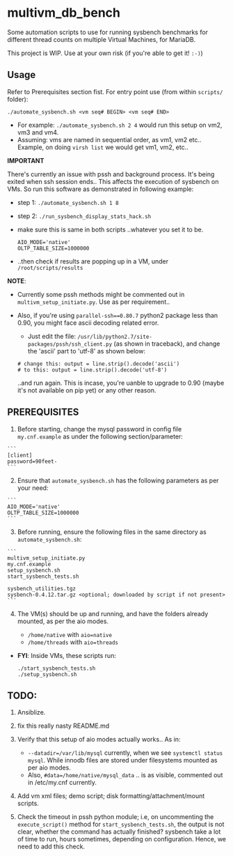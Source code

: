 # multivm_db_bench

Some automation scripts to use for running sysbench benchmarks
for different thread counts on multiple Virtual Machines, for MariaDB.

This project is WIP. Use at your own risk
(if you're able to get it! `:-)`)

## Usage

Refer to Prerequisites section fist.
For entry point use (from within `scripts/` folder):

```
./automate_sysbench.sh <vm seq# BEGIN> <vm seq# END>
```

- For example: `./automate_sysbench.sh 2 4` would run this setup
  on vm2, vm3 and vm4.
- Assuming: vms are named in sequential order, as vm1, vm2 etc..
  Example, on doing `virsh list` we would get vm1, vm2, etc..

__IMPORTANT__

  There's currently an issue with pssh and background process. It's being exited
  when ssh session ends.. This affects the execution of sysbench on VMs. So run
  this software as demonstrated in following example:

  - step 1: `./automate_sysbench.sh 1 8`
  - step 2: `./run_sysbench_display_stats_hack.sh`

  - make sure this is same in both scripts ..whatever you set it to be.
    ```
    AIO_MODE='native'
    OLTP_TABLE_SIZE=1000000
    ```

  - ..then check if results are popping up in a VM, under `/root/scripts/results`


__NOTE__:
  - Currently some pssh methods might be commented out in
    `multivm_setup_initiate.py`. Use as per requirement..
  - Also, if you're using `parallel-ssh==0.80.7` python2 package less than 0.90,
    you might face ascii decoding related error.
      - Just edit the file: `/usr/lib/python2.7/site-packages/pssh/ssh_client.py`
      (as shown in traceback), and change the 'ascii' part to 'utf-8' as shown below:

      ```
      # change this: output = line.strip().decode('ascii')
      # to this: output = line.strip().decode('utf-8')
      ```

      ..and run again. This is incase, you're uanble to upgrade to 0.90
      (maybe it's not available on pip yet) or any other reason.

## PREREQUISITES

  1. Before starting, change the mysql password in config file `my.cnf.example`
  as under the following section/parameter:

    ```
    [client]
    password=90feet-
    ```

  2. Ensure that `automate_sysbench.sh` has the following parameters as per your need:

    ```
    AIO_MODE='native'
    OLTP_TABLE_SIZE=1000000
    ```

  3. Before running, ensure the following files in the same directory as `automate_sysbench.sh`:

    ```
    multivm_setup_initiate.py
    my.cnf.example
    setup_sysbench.sh
    start_sysbench_tests.sh

    sysbench_utilities.tgz
    sysbench-0.4.12.tar.gz <optional; downloaded by script if not present>
    ```

  4. The VM(s) should be up and running, and have the folders already mounted,
    as per the aio modes.

      - `/home/native` with `aio=native`
      - `/home/threads` with `aio=threads`

- __FYI__: Inside VMs, these scripts run:

  ```
  ./start_sysbench_tests.sh
  ./setup_sysbench.sh
  ```

## TODO:

  1. Ansiblize.

  2. fix this really nasty README.md

  3. Verify that this setup of aio modes actually works..
     As in:
     - `--datadir=/var/lib/mysql` currently, when we see
       `systemctl status mysql`. While innodb files are
       stored under filesystems mounted as per aio modes.
     - Also, `#data=/home/native/mysql_data` .. is as visible,
       commented out in /etc/my.cnf currently.

  4. Add vm xml files; demo script; disk formatting/attachment/mount
     scripts.

  5. Check the timeout in pssh python module; i.e, on uncommenting
     the `execute_script()` method for `start_sysbench_tests.sh`,
     the output is not clear, whether the command has actually finished?
     sysbench take a lot of time to run, hours sometimes, depending on
     configuration. Hence, we need to add this check.

